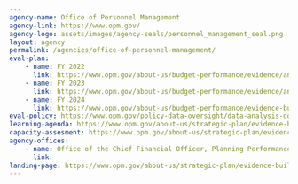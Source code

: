 ```yaml
---
agency-name: Office of Personnel Management
agency-link: https://www.opm.gov/
agency-logo: assets/images/agency-seals/personnel_management_seal.png
layout: agency
permalink: /agencies/office-of-personnel-management/
eval-plan:
    - name: FY 2022
      link: https://www.opm.gov/about-us/budget-performance/evidence/annual-evaluation-plan-fy2022.pdf
    - name: FY 2023
      link: https://www.opm.gov/about-us/budget-performance/evidence/annual-evaluation-plan-fy2023.pdf
    - name: FY 2024
      link: https://www.opm.gov/about-us/budget-performance/evidence-building/annual-evaluation-plan-fy2024.pdf
eval-policy: https://www.opm.gov/policy-data-oversight/data-analysis-documentation/evaluation-standards/
learning-agenda: https://www.opm.gov/about-us/strategic-plan/evidence-building/learning-agenda
capacity-assesment: https://www.opm.gov/about-us/strategic-plan/evidence-building/capacity-assessment
agency-offices:
    - name: Office of the Chief Financial Officer, Planning Performance & Evaluation
      link: 
landing-page: https://www.opm.gov/about-us/strategic-plan/evidence-building/
---
```

